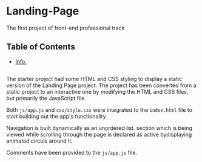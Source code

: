 # Landing-Page
The first project of front-end professional track

## Table of Contents

  * [Info.](#Info.)

## 

The starter project had some HTML and CSS styling to display a static version of the Landing Page project. The project has been converted from a static project to an interactive one by modifying the HTML and CSS files, but primarily the JavaScript file.

Both `js/app.js` and `css/style.css` were integrated to the `index.html` file to start building out the app's functionality

Navigation is built dynamically as an unordered list. 
section which is being viewed while scrolling through the page is declared as active bydisplaying animated circuls around it.

Comments have been provided to the `js/app.js` file.
